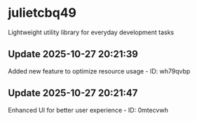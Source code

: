# julietcbq49
Lightweight utility library for everyday development tasks

## Update 2025-10-27 20:21:39
Added new feature to optimize resource usage - ID: wh79qvbp


## Update 2025-10-27 20:21:47
Enhanced UI for better user experience - ID: 0mtecvwh

